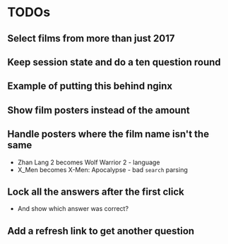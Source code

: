# TODOs

## Select films from more than just 2017

## Keep session state and do a ten question round

## Example of putting this behind nginx

## Show film posters instead of the amount

## Handle posters where the film name isn't the same

 * Zhan Lang 2 becomes Wolf Warrior 2 - language
 * X_Men becomes X-Men: Apocalypse - bad `search` parsing

## Lock all the answers after the first click

 * And show which answer was correct?

## Add a refresh link to get another question

